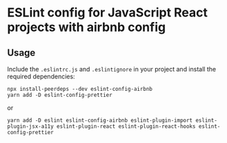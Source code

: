 # ESLint config for JavaScript React projects with airbnb config

## Usage

Include the `.eslintrc.js` and `.eslintignore` in your project and install the required dependencies:

```
npx install-peerdeps --dev eslint-config-airbnb
yarn add -D eslint-config-prettier
```

or

```
yarn add -D eslint eslint-config-airbnb eslint-plugin-import eslint-plugin-jsx-a11y eslint-plugin-react eslint-plugin-react-hooks eslint-config-prettier
```
